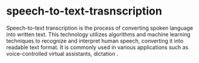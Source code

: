# speech-to-text-trasnscription
Speech-to-text transcription is the process of converting spoken language into written text. This technology utilizes algorithms and machine learning techniques to recognize and interpret human speech, converting it into readable text format. It is commonly used in various applications such as voice-controlled virtual assistants, dictation .
